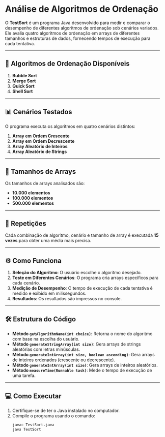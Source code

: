 # Análise de Algoritmos de Ordenação

O **TestSort** é um programa Java desenvolvido para medir e comparar o desempenho de diferentes algoritmos de ordenação sob cenários variados. Ele avalia quatro algoritmos de ordenação em arrays de diferentes tamanhos e estruturas de dados, fornecendo tempos de execução para cada tentativa.

---

## 🚀 Algoritmos de Ordenação Disponíveis
1. **Bubble Sort**  
2. **Merge Sort**  
3. **Quick Sort**  
4. **Shell Sort**  

---

## 📊 Cenários Testados
O programa executa os algoritmos em quatro cenários distintos:  

1. **Array em Ordem Crescente**  
2. **Array em Ordem Decrescente**  
3. **Array Aleatório de Inteiros**  
4. **Array Aleatório de Strings**  

---

## 📏 Tamanhos de Arrays
Os tamanhos de arrays analisados são:  

- **10.000 elementos**  
- **100.000 elementos**  
- **500.000 elementos**

---

## 🔁 Repetições
Cada combinação de algoritmo, cenário e tamanho de array é executada **15 vezes** para obter uma média mais precisa.

---

## ⚙️ Como Funciona
1. **Seleção do Algoritmo**: O usuário escolhe o algoritmo desejado.  
2. **Teste em Diferentes Cenários**: O programa cria arrays específicos para cada cenário.  
3. **Medição de Desempenho**: O tempo de execução de cada tentativa é medido e exibido em milissegundos.  
4. **Resultados**: Os resultados são impressos no console.

---

## 🛠️ Estrutura do Código
- **Método `getAlgorithmName(int choice)`**: Retorna o nome do algoritmo com base na escolha do usuário.  
- **Método `generateStringArray(int size)`**: Gera arrays de strings aleatórias com letras minúsculas.  
- **Método `generateIntArray(int size, boolean ascending)`**: Gera arrays de inteiros ordenados (crescente ou decrescente).  
- **Método `generateIntArray(int size)`**: Gera arrays de inteiros aleatórios.  
- **Método `measureTime(Runnable task)`**: Mede o tempo de execução de uma tarefa.  

---

## 💻 Como Executar
1. Certifique-se de ter o Java instalado no computador.  
2. Compile o programa usando o comando:
   ```bash
   javac TestSort.java
   java TestSort

   
